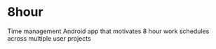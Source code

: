# 8hour
Time management Android app that motivates 8 hour work schedules across multiple user projects
